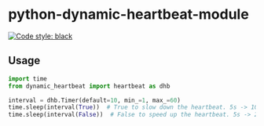 # python-dynamic-heartbeat-module

[![Code style: black](https://img.shields.io/badge/code%20style-black-000000.svg)](https://github.com/psf/black)

## Usage

```python
import time
from dynamic_heartbeat import heartbeat as dhb

interval = dhb.Timer(default=10, min_=1, max_=60)
time.sleep(interval(True))  # True to slow down the heartbeat. 5s -> 10s
time.sleep(interval(False))  # False to speed up the heartbeat. 5s -> 2.5s
```

